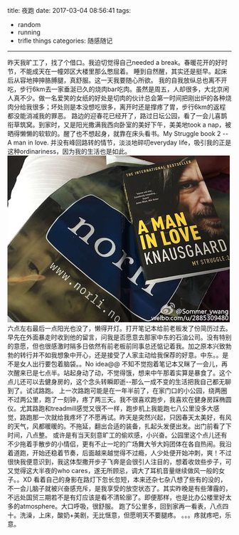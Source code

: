 title: 夜跑
date: 2017-03-04 08:56:41
tags:
- random
- running
- trifle things
categories: 随感随记
---

昨天我旷工了，找了个借口。我迫切觉得自己needed a break。春暖花开的好时节，不能成天在一幢郊区大楼里那么憋屈着。
睡到自然醒，其实还是挺早。起床后从容地抻抻胳膊腿，真舒服。这一天我要随心所欲。
我的自我放纵总也离不开吃，步行6km去一家垂涎已久的烧肉bar吃肉。虽然是周五，人却很多，大北京闲人真不少。做一名爱笑的女纸的好处是切肉的伙计总会第一时间把刚出炉的各种烧肉分给我很多；坏处则是本没想吃很多，离开时还是撑疼了胃，步行6km的返程都没能消减我的罪恶。
路边的迎春花已经开了，路过日坛公园，看了一会儿喜鹊衔草筑窝。到家时，又是阳光撒满我西向卧室的美好下午，美美地took a nap，被晒得懒懒的软软的。醒了也不想起身，就靠在床头看书。My Struggle book 2 -- A man in love. 并没有峰回路转的情节，淡淡地碎叨everyday life，吸引我的正是这种ordinariness，因为我的生活也是如此。
![A Man in Love](/picture/amaninlove.jpg)
六点左右最后一点阳光也没了，懒得开灯。打开笔记本给前老板发了份简历过去。早先在外面暴走时收到他的留言，问我是否愿意去那家中东的石油公司。没有特别的意愿，但也很感激时隔多日依然有前老板前同事总还惦记着我。加之原本兴致勃勃的转行并不如我想象中开心，还是接受了人家主动给我保荐的好意。中东。。是不是女人出行要包着脑袋。。No idea@@
不知不觉抱着笔记本又眯了一会儿，再次醒来已是七点半。站起身动了动，不觉得饿，想来中午那着实算是暴食了。这个点儿还可以去健身房的，这个念头转瞬即逝--那么一成不变的生活把我自己都无聊到了。试试路跑。
上一次路跑可能是在一年半前了，在家门口的小公园，绕两圈不过两公里，跑了一刻钟，疼了两三天。我不很喜欢跑步，我喜欢在健身房踩椭圆仪。尤其路跑和treadmill感觉又很不一样，跑步机上我能跑七八公里没多大感觉，路跑那一次就给我疼坏了不愿再试。昨天是突然兴起，只因春天太美好，有风的天气，风都暖暖的。不拖延，翻出合适的装备，扎起头发便出发。出门前看了下时间，八点整。
或许是有当天刻意旷工的偷欢感，小兴奋。公园里这个点儿还有不少拖着手散步的小情侣，更有不止一坨的广场舞大爷大妈团体在各自热闹。我沿着道跑，开始还稳着节奏，后面越来越觉得不过瘾，人少处便开始冲刺，爽！不过很快我便意识到，我这体型撒开步子飞奔是会很引人注目的，想着收敛些步子，可又觉得这大半夜的who cares，遂无所顾忌，调大了耳机音量继续做风一般的女子。。XD 看着自己的身影在路灯下忽长忽短，本来还杂七杂八想了些有的没的，不一会儿脑子就被兴奋感充斥，是我享受的放空状态了。其实昨晚是有些薄霾的，不远处国贸三期若不是有灯应该是看不清轮廓了。即便那样，也是比办公楼里好太多的atmosphere。大口呼吸，很舒服。
跑了5公里多，回到家再一看表，八点四十。洗澡，上床，酸奶+美剧，无比惬意，但愿明天不要腿疼。
。。。疼就疼吧，乐意。

